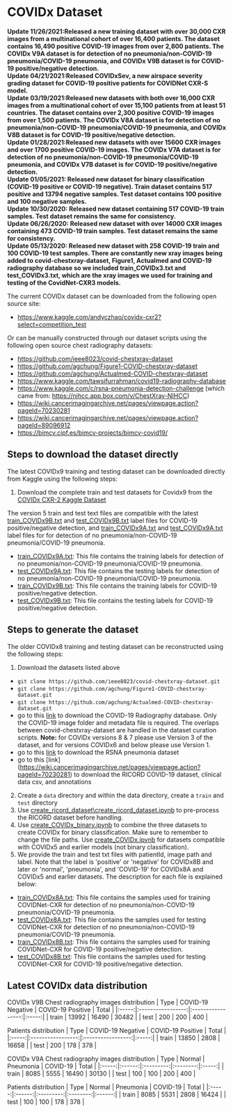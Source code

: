 # COVIDx Dataset
**Update 11/26/2021:Released a new training dataset with over 30,000 CXR images from a multinational cohort of over 16,400 patients. The dataset contains 16,490 positive COVID-19 images from over 2,800 patients. The COVIDx V9A dataset is for detection of no pneumonia/non-COVID-19 pneumonia/COVID-19 pneumonia, and COVIDx V9B dataset is for COVID-19 positive/negative detection.**\
**Update 04/21/2021:Released COVIDxSev, a new airspace severity grading dataset for COVID-19 positive patients for COVIDNet CXR-S model.**\
**Update 03/19/2021:Released new datasets with both over 16,000 CXR images from a multinational cohort of over 15,100 patients from at least 51 countries. The dataset contains over 2,300 positive COVID-19 images from over 1,500 patients. The COVIDx V8A dataset is for detection of no pneumonia/non-COVID-19 pneumonia/COVID-19 pneumonia, and COVIDx V8B dataset is for COVID-19 positive/negative detection.**\
**Update 01/28/2021:Released new datasets with over 15600 CXR images and over 1700 positive COVID-19 images. The COVIDx V7A dataset is for detection of no pneumonia/non-COVID-19 pneumonia/COVID-19 pneumonia, and COVIDx V7B dataset is for COVID-19 positive/negative detection.**\
**Update 01/05/2021: Released new dataset for binary classification (COVID-19 positive or COVID-19 negative). Train dataset contains 517 positive and 13794 negative samples. Test dataset contains 100 positive and 100 negative samples.**\
**Update 10/30/2020: Released new dataset containing 517 COVID-19 train samples. Test dataset remains the same for consistency.**\
**Update 06/26/2020: Released new dataset with over 14000 CXR images containing 473 COVID-19 train samples. Test dataset remains the same for consistency.**\
**Update 05/13/2020: Released new dataset with 258 COVID-19 train and 100 COVID-19 test samples. There are constantly new xray images being added to covid-chestxray-dataset, Figure1, Actualmed and COVID-19 radiography database so we included train_COVIDx3.txt and test_COVIDx3.txt, which are the xray images we used for training and testing of the CovidNet-CXR3 models.**

The current COVIDx dataset can be downloaded from the following open source site:
* https://www.kaggle.com/andyczhao/covidx-cxr2?select=competition_test

Or can be manually constructed through our dataset scripts using the following open source chest radiography datasets:
* https://github.com/ieee8023/covid-chestxray-dataset
* https://github.com/agchung/Figure1-COVID-chestxray-dataset
* https://github.com/agchung/Actualmed-COVID-chestxray-dataset
* https://www.kaggle.com/tawsifurrahman/covid19-radiography-database
* https://www.kaggle.com/c/rsna-pneumonia-detection-challenge (which came from: https://nihcc.app.box.com/v/ChestXray-NIHCC)
* https://wiki.cancerimagingarchive.net/pages/viewpage.action?pageId=70230281
* https://wiki.cancerimagingarchive.net/pages/viewpage.action?pageId=89096912
* https://bimcv.cipf.es/bimcv-projects/bimcv-covid19/

<!--We especially thank the Radiological Society of North America, National Institutes of Health, Figure1, Actualmed, M.E.H. Chowdhury et al., Dr. Joseph Paul Cohen and the team at MILA involved in the COVID-19 image data collection project for making data available to the global community.-->

## Steps to download the dataset directly
The latest COVIDx9 training and testing dataset can be downloaded directly from Kaggle using the following steps:
1. Download the complete train and test datasets for Covidx9 from the [COVIDx CXR-2 Kaggle Dataset](https://www.kaggle.com/andyczhao/covidx-cxr2?select=competition_test)

The version 5 train and test text files are compatible with the latest [train\_COVIDx9B.txt](../labels/train_COVIDx9B.txt) and [test\_COVIDx9B.txt](../labels/test_COVIDx9B.txt) label files for COVID-19 positive/negative detection, and [train\_COVIDx9A.txt](../labels/train_COVIDx9A.txt) and [test\_COVIDx9A.txt](../labels/test_COVIDx9A.txt) label files for for detection of no pneumonia/non-COVID-19 pneumonia/COVID-19 pneumonia.

 * [train\_COVIDx9A.txt](../labels/train_COVIDx9A.txt): This file contains the training labels for detection of no pneumonia/non-COVID-19 pneumonia/COVID-19 pneumonia.
 * [test\_COVIDx9A.txt](../labels/test_COVIDx9A.txt): This file contains the testing labels for detection of no pneumonia/non-COVID-19 pneumonia/COVID-19 pneumonia.
 * [train\_COVIDx9B.txt](../labels/train_COVIDx9B.txt): This file contains the training labels for COVID-19 positive/negative detection.
 * [test\_COVIDx9B.txt](../labels/test_COVIDx9B.txt): This file contains the testing labels for COVID-19 positive/negative detection.

## Steps to generate the dataset
The older COVIDx8 training and testing dataset can be reconstructed using the following steps:
1. Download the datasets listed above
 * `git clone https://github.com/ieee8023/covid-chestxray-dataset.git`
 * `git clone https://github.com/agchung/Figure1-COVID-chestxray-dataset.git`
 * `git clone https://github.com/agchung/Actualmed-COVID-chestxray-dataset.git`
 * go to this [link](https://www.kaggle.com/tawsifurrahman/covid19-radiography-database/version/3) to download the COVID-19 Radiography database. Only the COVID-19 image folder and metadata file is required. The overlaps between covid-chestxray-dataset are handled in the dataset curation scripts. **Note:** for COVIDx versions 8 & 7 please use Version 3 of the dataset, and for versions COVIDx6 and below please use Version 1.
 * go to this [link](https://www.kaggle.com/c/rsna-pneumonia-detection-challenge/data) to download the RSNA pneumonia dataset
 * go to this [link] (https://wiki.cancerimagingarchive.net/pages/viewpage.action?pageId=70230281) to download the RICORD COVID-19 dataset, clinical data csv, and annotations
2. Create a `data` directory and within the data directory, create a `train` and `test` directory
3. Use [create\_ricord\_dataset\\create\_ricord\_dataset.ipynb](../create_ricord_dataset/create_ricord_dataset.ipynb) to pre-process the RICORD dataset before handling.
3. Use [create\_COVIDx\_binary.ipynb](../create_COVIDx_binary.ipynb) to combine the three datasets to create COVIDx for binary classification. Make sure to remember to change the file paths. Use [create\_COVIDx.ipynb](../create_COVIDx.ipynb) for datasets compatible with COVIDx5 and earlier models (not binary classification).
4. We provide the train and test txt files with patientId, image path and label. Note that the label is 'positive' or 'negative' for COVIDx8B and later or 'normal', 'pneumonia', and 'COVID-19' for COVIDx8A and COVIDx5 and earlier datasets. The description for each file is explained below:
 * [train\_COVIDx8A.txt](../labels/train_COVIDx8A.txt): This file contains the samples used for training COVIDNet-CXR for detection of no pneumonia/non-COVID-19 pneumonia/COVID-19 pneumonia.
 * [test\_COVIDx8A.txt](../labels/test_COVIDx8A.txt): This file contains the samples used for testing COVIDNet-CXR for detection of no pneumonia/non-COVID-19 pneumonia/COVID-19 pneumonia.
 * [train\_COVIDx8B.txt](../labels/train_COVIDx8B.txt): This file contains the samples used for training COVIDNet-CXR for COVID-19 positive/negative detection.
 * [test\_COVIDx8B.txt](../labels/test_COVIDx8B.txt): This file contains the samples used for testing COVIDNet-CXR for COVID-19 positive/negative detection.

## Latest COVIDx data distribution
COVIDx V9B
Chest radiography images distribution
|  Type | COVID-19 Negative | COVID-19 Positive | Total |
|:-----:|:-----------------:|:-----------------:|:-----:|
| train |       13992       |        16490      | 30482 |
|  test |        200        |        200        |  400  |

Patients distribution
|  Type | COVID-19 Negative | COVID-19 Positive | Total |
|:-----:|:-----------------:|:-----------------:|:-----:|
| train |       13850       |        2808       | 16658 |
|  test |        200        |         178       |  378  |


COVIDx V9A 
Chest radiography images distribution
|  Type | Normal | Pneumonia | COVID-19 | Total |
|:-----:|:------:|:---------:|:--------:|:-----:|
| train |  8085  |    5555   |   16490  | 30130 |
|  test |   100  |     100   |   200    |   400 |

Patients distribution
|  Type | Normal | Pneumonia | COVID-19 |  Total |
|:-----:|:------:|:---------:|:--------:|:------:|
| train |  8085  |    5531   |   2808   |  16424 |
|  test |   100  |     100   |    178   |    378 |

